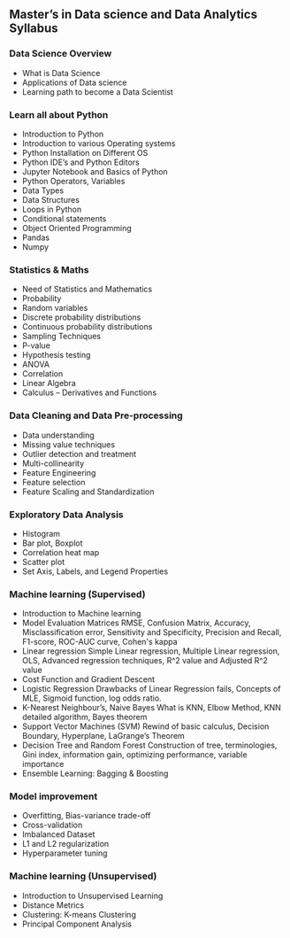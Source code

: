 ## Master’s in Data science and Data Analytics Syllabus


### Data Science Overview
-	What is Data Science
-	Applications of Data science
-	Learning path to become a Data Scientist
### Learn all about Python
-	Introduction to Python
-	Introduction to various Operating systems
-	Python Installation on Different OS
-	Python IDE’s and Python Editors
-	Jupyter Notebook and Basics of Python 
-	Python Operators, Variables 
-	Data Types
-	Data Structures
-	Loops in Python 
-	Conditional statements 
-	Object Oriented Programming
-	Pandas
-	Numpy
### Statistics & Maths
-	Need of Statistics and Mathematics
-	Probability
-	Random variables
-	Discrete probability distributions
-	Continuous probability distributions
-	Sampling Techniques
-	P-value
-	Hypothesis testing
-	ANOVA
-	Correlation
-	Linear Algebra
-	Calculus – Derivatives and Functions
### Data Cleaning and Data Pre-processing 
-	Data understanding
-	Missing value techniques
-	Outlier detection and treatment
-	Multi-collinearity
-	Feature Engineering
-	Feature selection
-	Feature Scaling and Standardization
### Exploratory Data Analysis
-	Histogram
-	Bar plot, Boxplot
-	Correlation heat map
-	Scatter plot
-	Set Axis, Labels, and Legend Properties
### Machine learning (Supervised)
-	Introduction to Machine learning
-	Model Evaluation Matrices
RMSE, Confusion Matrix, Accuracy, Misclassification error, Sensitivity and Specificity, Precision and Recall, F1-score, ROC-AUC curve, Cohen's kappa
-	Linear regression
Simple Linear regression, Multiple Linear regression, OLS, Advanced regression techniques, R^2 value and Adjusted R^2 value
-	Cost Function and Gradient Descent
-	Logistic Regression
Drawbacks of Linear Regression fails, Concepts of MLE, Sigmoid function, log odds ratio.
-	K-Nearest Neighbour’s, Naive Bayes
What is KNN, Elbow Method, KNN detailed algorithm, Bayes theorem 
-	Support Vector Machines (SVM)
Rewind of basic calculus, Decision Boundary, Hyperplane, LaGrange’s Theorem
-	Decision Tree and Random Forest
Construction of tree, terminologies, Gini index, information gain, optimizing performance, variable importance
-	Ensemble Learning: Bagging & Boosting
### Model improvement
-	Overfitting, Bias-variance trade-off
-	Cross-validation
-	Imbalanced Dataset
-	L1 and L2 regularization
-	Hyperparameter tuning
### Machine learning (Unsupervised)
-	Introduction to Unsupervised Learning
-	Distance Metrics
-	Clustering: K-means Clustering
-	Principal Component Analysis
